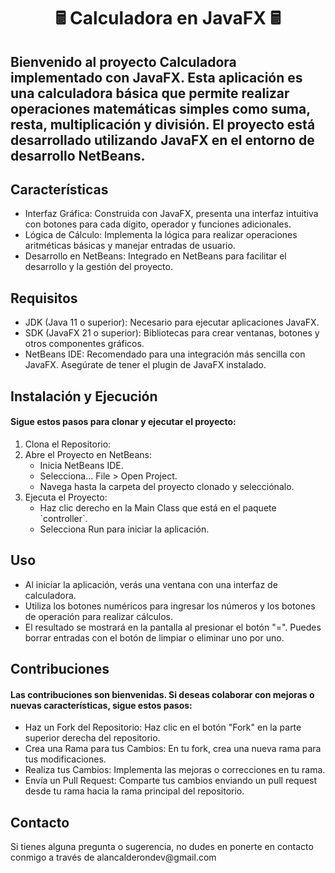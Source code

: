 <h1 align="center">🖩 Calculadora en JavaFX 🖩</h1>

## Bienvenido al proyecto Calculadora implementado con JavaFX. Esta aplicación es una calculadora básica que permite realizar operaciones matemáticas simples como suma, resta, multiplicación y división. El proyecto está desarrollado utilizando JavaFX en el entorno de desarrollo NetBeans.
<h2>Características</h2>
<ul>
  <li>Interfaz Gráfica: Construida con JavaFX, presenta una interfaz intuitiva con botones para cada dígito, operador y funciones adicionales.</li>
  <li>Lógica de Cálculo: Implementa la lógica para realizar operaciones aritméticas básicas y manejar entradas de usuario.</li>
  <li>Desarrollo en NetBeans: Integrado en NetBeans para facilitar el desarrollo y la gestión del proyecto.</li>
</ul>
<h2>Requisitos</h2>
<ul>
  <li>JDK (Java 11 o superior): Necesario para ejecutar aplicaciones JavaFX.</li>
  <li>SDK (JavaFX 21 o superior): Bibliotecas para crear ventanas, botones y otros componentes gráficos.</li>
  <li>NetBeans IDE: Recomendado para una integración más sencilla con JavaFX. Asegúrate de tener el plugin de JavaFX instalado.</li>
</ul>
<h2>Instalación y Ejecución</h2>
<h4>Sigue estos pasos para clonar y ejecutar el proyecto:</h4>
<ol>
  <li>Clona el Repositorio:</li>
  <li>Abre el Proyecto en NetBeans:
    <ul>
      <li>Inicia NetBeans IDE.</li>
      <li>Selecciona... File > Open Project.</li>
      <li>Navega hasta la carpeta del proyecto clonado y selecciónalo.</li>
    </ul>
  </li>
  <li>Ejecuta el Proyecto:
    <ul>
      <li>Haz clic derecho en la Main Class que está en el paquete `controller`.</li>
      <li>Selecciona Run para iniciar la aplicación.</li>
    </ul>
  </li>
</ol>
<h2>Uso</h2>
<ul>
  <li>Al iniciar la aplicación, verás una ventana con una interfaz de calculadora.</li>
  <li>Utiliza los botones numéricos para ingresar los números y los botones de operación para realizar cálculos.</li>
  <li>El resultado se mostrará en la pantalla al presionar el botón "=". Puedes borrar entradas con el botón de limpiar o eliminar uno por uno.</li>
</ul>
<h2>Contribuciones</h2>
<h4>Las contribuciones son bienvenidas. Si deseas colaborar con mejoras o nuevas características, sigue estos pasos:</h4>
<ul>
  <li>Haz un Fork del Repositorio: Haz clic en el botón "Fork" en la parte superior derecha del repositorio.</li>
  <li>Crea una Rama para tus Cambios: En tu fork, crea una nueva rama para tus modificaciones.</li>
  <li>Realiza tus Cambios: Implementa las mejoras o correcciones en tu rama.</li>
  <li>Envía un Pull Request: Comparte tus cambios enviando un pull request desde tu rama hacia la rama principal del repositorio.</li>
</ul>
<h2>Contacto</h2>
Si tienes alguna pregunta o sugerencia, no dudes en ponerte en contacto conmigo a través de alancalderondev@gmail.com

